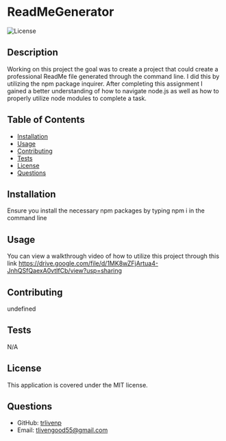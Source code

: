 
# ReadMeGenerator

![License](https://img.shields.io/badge/License-MIT-brightgreen)

## Description
Working on this project the goal was to create a project that could create a professional ReadMe file generated through the command line. I did this by utilizing the npm package inquirer. After completing this assignment I gained a better understanding of how to navigate node.js as well as how to properly utilize node modules to complete a task.

## Table of Contents
- [Installation](#installation)
- [Usage](#usage)
- [Contributing](#contributing)
- [Tests](#tests)
- [License](#license)
- [Questions](#questions)

## Installation
Ensure you install the necessary npm packages by typing npm i in the command line

## Usage
You can view a walkthrough video of how to utilize this project through this link https://drive.google.com/file/d/1MK8wZFjArtua4-JnhQSfQaexA0vtIfCb/view?usp=sharing

## Contributing
undefined

## Tests
N/A

## License
This application is covered under the MIT license.

## Questions
- GitHub: [trlivenp](https://github.com/trlivenp)
- Email: tlivengood55@gmail.com
